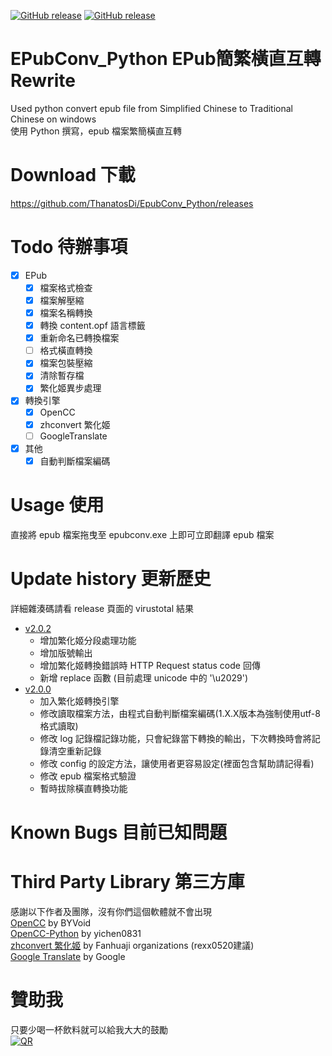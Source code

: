 [![GitHub release](https://img.shields.io/github/release/Kutinging/EpubConv_Python.svg?style=plastic)](https://github.com/Kutinging/EpubConv_Python/releases)
[![GitHub release](https://img.shields.io/github/v/release/ThanatosDi/EpubConv_Python?include_prereleases&style=plastic)](https://github.com/Kutinging/EpubConv_Python/releases)  
# EPubConv_Python EPub簡繁橫直互轉 Rewrite
<!--[![GitHub release](https://img.shields.io/github/release/ThanatosDi/EpubConv_Python.svg?style=plastic)](https://github.com/ThanatosDi/EpubConv_Python/releases)  -->
  
Used python convert epub file from Simplified Chinese to Traditional Chinese on windows  
使用 Python 撰寫，epub 檔案繁簡橫直互轉 
# Download 下載
https://github.com/ThanatosDi/EpubConv_Python/releases

# Todo 待辦事項
 - [x] EPub
     - [x] 檔案格式檢查
     - [x] 檔案解壓縮
     - [x] 檔案名稱轉換
     - [x] 轉換 content.opf 語言標籤
     - [x] 重新命名已轉換檔案
     - [ ] 格式橫直轉換
     - [x] 檔案包裝壓縮
     - [x] 清除暫存檔
     - [x] 繁化姬異步處理
 - [x] 轉換引擎
     - [x] OpenCC
     - [x] zhconvert 繁化姬
     - [ ] GoogleTranslate
 - [x] 其他
     - [x] 自動判斷檔案編碼 

# Usage 使用
直接將 epub 檔案拖曳至 epubconv.exe 上即可立即翻譯 epub 檔案
# Update history 更新歷史
詳細雜湊碼請看 release 頁面的 virustotal 結果
* [v2.0.2](https://github.com/ThanatosDi/EpubConv_Python/releases/tag/ver2.0.2)
  * 增加繁化姬分段處理功能
  * 增加版號輸出
  * 增加繁化姬轉換錯誤時 HTTP Request status code 回傳
  * 新增 replace 函數 (目前處理 unicode 中的 '\u2029')
* [v2.0.0](https://github.com/ThanatosDi/EpubConv_Python/releases/tag/2.0.0)
  * 加入繁化姬轉換引擎
  * 修改讀取檔案方法，由程式自動判斷檔案編碼(1.X.X版本為強制使用utf-8格式讀取)
  * 修改 log 記錄檔記錄功能，只會紀錄當下轉換的輸出，下次轉換時會將記錄清空重新記錄
  * 修改 config 的設定方法，讓使用者更容易設定(裡面包含幫助請記得看)
  * 修改 epub 檔案格式驗證
  * 暫時拔除橫直轉換功能
# Known Bugs 目前已知問題

# Third Party Library 第三方庫
感謝以下作者及團隊，沒有你們這個軟體就不會出現  
[OpenCC](https://github.com/BYVoid/OpenCC) by BYVoid  
[OpenCC-Python](https://github.com/yichen0831/opencc-python) by yichen0831  
[zhconvert 繁化姬](https://zhconvert.org/) by Fanhuaji organizations (rexx0520建議)  
[Google Translate](https://cloud.google.com/translate/) by Google  

# 贊助我
只要少喝一杯飲料就可以給我大大的鼓勵  
[![QR](https://payment.ecpay.com.tw/Upload/QRCode/201908/QRCode_c3efe2f9-5367-4db4-8440-b6592d9c9e0c.png)](https://p.ecpay.com.tw/7D0E7)
